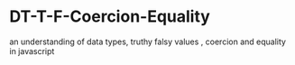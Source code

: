 # DT-T-F-Coercion-Equality
an understanding of data types, truthy falsy values , coercion and equality in javascript
